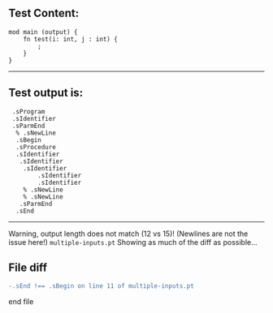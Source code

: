 
Test Content: 
-------------------------
```
mod main (output) {
    fn test(i: int, j : int) {
        ;
    }
}
```
------------------------
Test output is: 
-------------------------
```
 .sProgram
 .sIdentifier
 .sParmEnd
  % .sNewLine
  .sBegin
  .sProcedure
  .sIdentifier
   .sIdentifier
    .sIdentifier
        .sIdentifier
        .sIdentifier
    % .sNewLine
    % .sNewLine
   .sParmEnd
  .sEnd

```
------------------------
Warning, output length does not match (12 vs 15)!  (Newlines are not the issue here!) `multiple-inputs.pt`
Showing as much of the diff as possible...

File diff
-------------------------
```diff
-.sEnd !== .sBegin on line 11 of multiple-inputs.pt

```
end file
